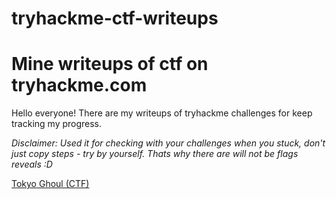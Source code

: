 # tryhackme-ctf-writeups
# Mine writeups of ctf on tryhackme.com
Hello everyone! There are my writeups of tryhackme challenges for keep tracking my progress.

_Disclaimer: Used it for checking with your challenges when you stuck, don't just copy steps - try by yourself. Thats why there are will not be flags reveals :D_


[Tokyo Ghoul (CTF)](Tokyo_Ghoul_(CTF).md)

